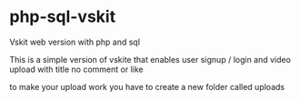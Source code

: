 # php-sql-vskit
Vskit web version with php and sql

This is a simple version of vskite that enables user signup / login and video upload with title
no comment or like 

to make your upload work you have to create a new folder called uploads
